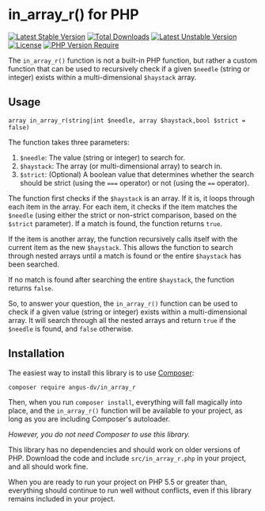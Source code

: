 # in_array_r() for PHP

[![Latest Stable Version](http://poser.pugx.org/angus-dv/in_array_r/v)](https://packagist.org/packages/angus-dv/in_array_r) [![Total Downloads](http://poser.pugx.org/angus-dv/in_array_r/downloads)](https://packagist.org/packages/angus-dv/in_array_r) [![Latest Unstable Version](http://poser.pugx.org/angus-dv/in_array_r/v/unstable)](https://packagist.org/packages/angus-dv/in_array_r) [![License](http://poser.pugx.org/angus-dv/in_array_r/license)](https://packagist.org/packages/angus-dv/in_array_r) [![PHP Version Require](http://poser.pugx.org/angus-dv/in_array_r/require/php)](https://packagist.org/packages/angus-dv/in_array_r)


The `in_array_r()` function is not a built-in PHP function, but rather a custom function that can be used to recursively check if a given `$needle` (string or integer) exists within a multi-dimensional `$haystack` array.


## Usage

```
array in_array_r(string|int $needle, array $haystack,bool $strict = false)
```




The function takes three parameters:

1.  `$needle`: The value (string or integer) to search for.
2.  `$haystack`: The array (or multi-dimensional array) to search in.
3.  `$strict`: (Optional) A boolean value that determines whether the search should be strict (using the `===` operator) or not (using the `==` operator).

The function first checks if the `$haystack` is an array. If it is, it loops through each item in the array. For each item, it checks if the item matches the `$needle` (using either the strict or non-strict comparison, based on the `$strict` parameter). If a match is found, the function returns `true`.

If the item is another array, the function recursively calls itself with the current item as the new `$haystack`. This allows the function to search through nested arrays until a match is found or the entire `$haystack` has been searched.

If no match is found after searching the entire `$haystack`, the function returns `false`.

So, to answer your question, the `in_array_r()` function can be used to check if a given value (string or integer) exists within a multi-dimensional array. It will search through all the nested arrays and return `true` if the `$needle` is found, and `false` otherwise.

## Installation

The easiest way to install this library is to use [Composer](https://getcomposer.org/):

```
composer require angus-dv/in_array_r
```

Then, when you run `composer install`, everything will fall magically into place,
and the `in_array_r()` function will be available to your project, as long as
you are including Composer's autoloader.

_However, you do not need Composer to use this library._

This library has no dependencies and should work on older versions of PHP.
Download the code and include `src/in_array_r.php` in your project, and all
should work fine.

When you are ready to run your project on PHP 5.5 or greater than, everything should
continue to run well without conflicts, even if this library remains included
in your project.
